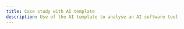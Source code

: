 ```yaml
---
title: Case study with AI template
description: Use of the AI template to analyse an AI software tool
---
```

